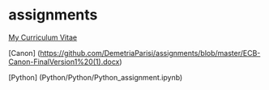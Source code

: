 # assignments

[My Curriculum Vitae](https://github.com/DemetriaParisi/assignments/blob/master/CV.md)

[Canon] (https://github.com/DemetriaParisi/assignments/blob/master/ECB-Canon-FinalVersion1%20(1).docx) 

[Python] (Python/Python/Python_assignment.ipynb)
